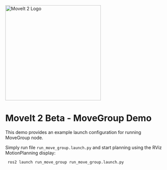 <img src="https://github.com/ros-planning/moveit.ros.org/blob/master/assets/logo/moveit2/moveit_logo-black.png" alt="MoveIt 2 Logo" width="300"/>

# MoveIt 2 Beta - MoveGroup Demo

This demo provides an example launch configuration for running MoveGroup node.
 
Simply run file `run_move_group.launch.py` and start planning using the RViz MotionPlanning display:
 
     ros2 launch run_move_group run_move_group.launch.py
